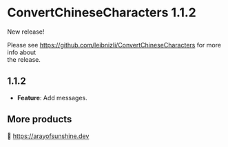 # ConvertChineseCharacters 1.1.2

New release!

Please see https://github.com/leibnizli/ConvertChineseCharacters for more info about  
the release.

## 1.1.2

- **Feature**: Add messages.

## More products

👋 https://arayofsunshine.dev

